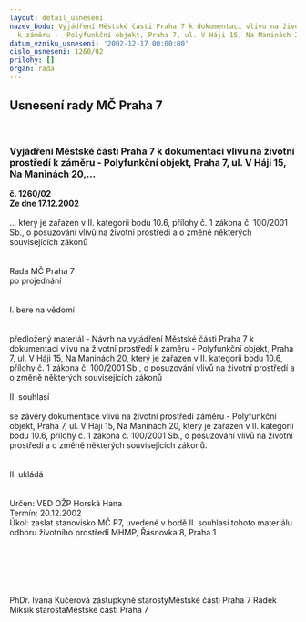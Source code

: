 ```yaml
---
layout: detail_usneseni
nazev_bodu: Vyjádření Městské části Praha 7 k dokumentaci vlivu na životní prostředí
  k záměru -  Polyfunkční objekt, Praha 7, ul. V Háji 15, Na Maninách 20,...
datum_vzniku_usneseni: '2002-12-17 00:00:00'
cislo_usneseni: 1260/02
prilohy: []
organ: rada
---
```

<div id="ucUsn_pList" class="usn">
	<span><h2>Usnesení rady MČ Praha 7 </h2>
<br></span><div class="standBody">
<span><h3>Vyjádření Městské části Praha 7 k dokumentaci vlivu na životní prostředí k záměru -  Polyfunkční objekt, Praha 7, ul. V Háji 15, Na Maninách 20,...</h3></span><div class="center">
		<strong>č. 1260/02</strong><br>
	</div>
<div class="center">
		<strong>Ze dne 17.12.2002</strong><br><br>
	</div>...  který je zařazen v II. kategorii bodu 10.6, přílohy č. 1 zákona č. 100/2001 Sb., o posuzování vlivů na životní prostředí a o změně některých souvisejících zákonů<br><br><br>Rada MČ Praha 7<br>po projednání<br><br><br>I.	bere na vědomí<br><br> <br>předložený materiál - Návrh na vyjádření Městské části Praha 7 k dokumentaci vlivu na životní prostředí k záměru -  Polyfunkční objekt, Praha 7, ul. V Háji 15, Na Maninách 20, který je zařazen v II. kategorii bodu 10.6, přílohy č. 1 zákona č. 100/2001 Sb., o posuzování vlivů na životní prostředí a o změně některých souvisejících zákonů<br><br>II.	souhlasí <br><br>se závěry dokumentace vlivů na životní prostředí záměru -  Polyfunkční objekt, Praha 7, ul. V Háji 15, Na Maninách 20, který je zařazen v II. kategorii bodu 10.6, přílohy č. 1 zákona č. 100/2001 Sb., o posuzování vlivů na životní prostředí a o změně některých souvisejících zákonů.<br><br><br>II.	ukládá <br><br> <br>Určen:	VED OŽP Horská Hana<br>Termín: 20.12.2002<br>Úkol:	zaslat stanovisko MČ P7, uvedené v bodě II. souhlasí tohoto materiálu odboru životního prostředí MHMP, Řásnovka 8, Praha 1<br> <br><br><br><br> <br>	<br>PhDr. Ivana Kučerová zástupkyně starostyMěstské části Praha 7	 Radek Mikšík starostaMěstské části Praha 7<br>	<br><br>
</div>
</div>